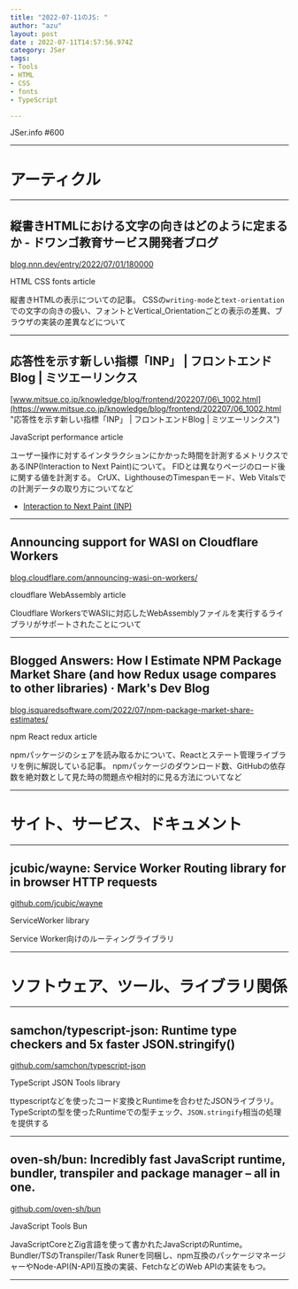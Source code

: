 ```yaml
---
title: "2022-07-11のJS: "
author: "azu"
layout: post
date : 2022-07-11T14:57:56.974Z
category: JSer
tags:
- Tools
- HTML
- CSS
- fonts
- TypeScript

---
```


JSer.info #600

----

<h1 class="site-genre">アーティクル</h1>

----

## 縦書きHTMLにおける文字の向きはどのように定まるか - ドワンゴ教育サービス開発者ブログ
[blog.nnn.dev/entry/2022/07/01/180000](https://blog.nnn.dev/entry/2022/07/01/180000 "縦書きHTMLにおける文字の向きはどのように定まるか - ドワンゴ教育サービス開発者ブログ")
<p class="jser-tags jser-tag-icon"><span class="jser-tag">HTML</span> <span class="jser-tag">CSS</span> <span class="jser-tag">fonts</span> <span class="jser-tag">article</span></p>

縦書きHTMLの表示についての記事。
CSSの`writing-mode`と`text-orientation`での文字の向きの扱い、フォントとVertical_Orientationごとの表示の差異、ブラウザの実装の差異などについて


----

## 応答性を示す新しい指標「INP」 | フロントエンドBlog | ミツエーリンクス
[www.mitsue.co.jp/knowledge/blog/frontend/202207/06\_1002.html](https://www.mitsue.co.jp/knowledge/blog/frontend/202207/06_1002.html "応答性を示す新しい指標「INP」 | フロントエンドBlog | ミツエーリンクス")
<p class="jser-tags jser-tag-icon"><span class="jser-tag">JavaScript</span> <span class="jser-tag">performance</span> <span class="jser-tag">article</span></p>

ユーザー操作に対するインタラクションにかかった時間を計測するメトリクスであるINP(Interaction to Next Paint)について。
FIDとは異なりページのロード後に関する値を計測する。
CrUX、LighthouseのTimespanモード、Web Vitalsでの計測データの取り方についてなど

- [Interaction to Next Paint (INP)](https://web.dev/inp/ "Interaction to Next Paint (INP)")

----

## Announcing support for WASI on Cloudflare Workers
[blog.cloudflare.com/announcing-wasi-on-workers/](https://blog.cloudflare.com/announcing-wasi-on-workers/ "Announcing support for WASI on Cloudflare Workers")
<p class="jser-tags jser-tag-icon"><span class="jser-tag">cloudflare</span> <span class="jser-tag">WebAssembly</span> <span class="jser-tag">article</span></p>

Cloudflare WorkersでWASIに対応したWebAssemblyファイルを実行するライブラリがサポートされたことについて


----

## Blogged Answers: How I Estimate NPM Package Market Share (and how Redux usage compares to other libraries) · Mark&#039;s Dev Blog
[blog.isquaredsoftware.com/2022/07/npm-package-market-share-estimates/](https://blog.isquaredsoftware.com/2022/07/npm-package-market-share-estimates/ "Blogged Answers: How I Estimate NPM Package Market Share (and how Redux usage compares to other libraries) · Mark&#039;s Dev Blog")
<p class="jser-tags jser-tag-icon"><span class="jser-tag">npm</span> <span class="jser-tag">React</span> <span class="jser-tag">redux</span> <span class="jser-tag">article</span></p>

npmパッケージのシェアを読み取るかについて、Reactとステート管理ライブラリを例に解説している記事。
npmパッケージのダウンロード数、GitHubの依存数を絶対数として見た時の問題点や相対的に見る方法についてなど


----
<h1 class="site-genre">サイト、サービス、ドキュメント</h1>

----

## jcubic/wayne: Service Worker Routing library for in browser HTTP requests
[github.com/jcubic/wayne](https://github.com/jcubic/wayne "jcubic/wayne: Service Worker Routing library for in browser HTTP requests")
<p class="jser-tags jser-tag-icon"><span class="jser-tag">ServiceWorker</span> <span class="jser-tag">library</span></p>

Service Worker向けのルーティングライブラリ


----
<h1 class="site-genre">ソフトウェア、ツール、ライブラリ関係</h1>

----

## samchon/typescript-json: Runtime type checkers and 5x faster JSON.stringify()
[github.com/samchon/typescript-json](https://github.com/samchon/typescript-json "samchon/typescript-json: Runtime type checkers and 5x faster JSON.stringify()")
<p class="jser-tags jser-tag-icon"><span class="jser-tag">TypeScript</span> <span class="jser-tag">JSON</span> <span class="jser-tag">Tools</span> <span class="jser-tag">library</span></p>

ttypescriptなどを使ったコード変換とRuntimeを合わせたJSONライブラリ。
TypeScriptの型を使ったRuntimeでの型チェック、`JSON.stringify`相当の処理を提供する


----

## oven-sh/bun: Incredibly fast JavaScript runtime, bundler, transpiler and package manager – all in one.
[github.com/oven-sh/bun](https://github.com/oven-sh/bun "oven-sh/bun: Incredibly fast JavaScript runtime, bundler, transpiler and package manager – all in one.")
<p class="jser-tags jser-tag-icon"><span class="jser-tag">JavaScript</span> <span class="jser-tag">Tools</span> <span class="jser-tag">Bun </span></p>

JavaScriptCoreとZig言語を使って書かれたJavaScriptのRuntime。
Bundler/TSのTranspiler/Task Runerを同梱し、npm互換のパッケージマネージャーやNode-API(N-API)互換の実装、FetchなどのWeb APIの実装をもつ。


----
